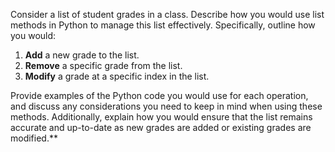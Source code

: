 Consider a list of student grades in a class. Describe how you would use list methods in Python to manage this list effectively. Specifically, outline how you would:

1. **Add** a new grade to the list.
2. **Remove** a specific grade from the list.
3. **Modify** a grade at a specific index in the list.

Provide examples of the Python code you would use for each operation, and discuss any considerations you need to keep in mind when using these methods. Additionally, explain how you would ensure that the list remains accurate and up-to-date as new grades are added or existing grades are modified.**